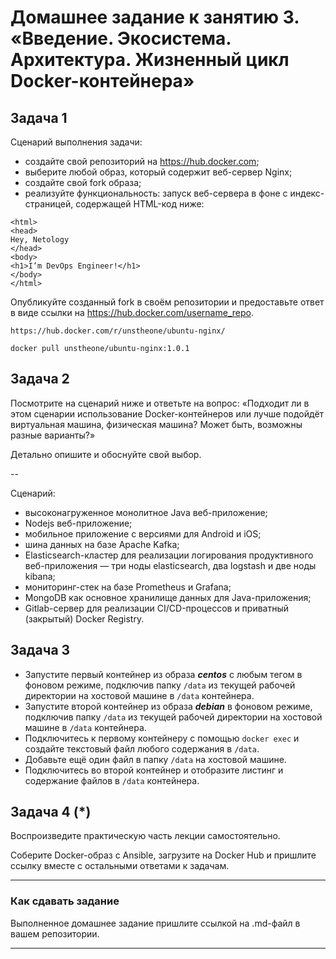 # Домашнее задание к занятию 3. «Введение. Экосистема. Архитектура. Жизненный цикл Docker-контейнера»## Задача 1Сценарий выполнения задачи:- создайте свой репозиторий на https://hub.docker.com;- выберите любой образ, который содержит веб-сервер Nginx;- создайте свой fork образа;- реализуйте функциональность:запуск веб-сервера в фоне с индекс-страницей, содержащей HTML-код ниже:```<html><head>Hey, Netology</head><body><h1>I’m DevOps Engineer!</h1></body></html>```Опубликуйте созданный fork в своём репозитории и предоставьте ответ в виде ссылки на https://hub.docker.com/username_repo.~~~https://hub.docker.com/r/unstheone/ubuntu-nginx/~~~```commandlinedocker pull unstheone/ubuntu-nginx:1.0.1```## Задача 2Посмотрите на сценарий ниже и ответьте на вопрос:«Подходит ли в этом сценарии использование Docker-контейнеров или лучше подойдёт виртуальная машина, физическая машина? Может быть, возможны разные варианты?»Детально опишите и обоснуйте свой выбор.--Сценарий:- высоконагруженное монолитное Java веб-приложение;- Nodejs веб-приложение;- мобильное приложение c версиями для Android и iOS;- шина данных на базе Apache Kafka;- Elasticsearch-кластер для реализации логирования продуктивного веб-приложения — три ноды elasticsearch, два logstash и две ноды kibana;- мониторинг-стек на базе Prometheus и Grafana;- MongoDB как основное хранилище данных для Java-приложения;- Gitlab-сервер для реализации CI/CD-процессов и приватный (закрытый) Docker Registry.## Задача 3- Запустите первый контейнер из образа ***centos*** c любым тегом в фоновом режиме, подключив папку ```/data``` из текущей рабочей директории на хостовой машине в ```/data``` контейнера.- Запустите второй контейнер из образа ***debian*** в фоновом режиме, подключив папку ```/data``` из текущей рабочей директории на хостовой машине в ```/data``` контейнера.- Подключитесь к первому контейнеру с помощью ```docker exec``` и создайте текстовый файл любого содержания в ```/data```.- Добавьте ещё один файл в папку ```/data``` на хостовой машине.- Подключитесь во второй контейнер и отобразите листинг и содержание файлов в ```/data``` контейнера.## Задача 4 (*)Воспроизведите практическую часть лекции самостоятельно.Соберите Docker-образ с Ansible, загрузите на Docker Hub и пришлите ссылку вместе с остальными ответами к задачам.---### Как cдавать заданиеВыполненное домашнее задание пришлите ссылкой на .md-файл в вашем репозитории.---